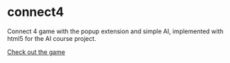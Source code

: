 connect4
========

Connect 4 game with the popup extension and simple AI, implemented with html5 for the AI course project. 


<a href="http://htmlpreview.github.io/?https://github.com/Shufeng01/connect4/master/index.html">Check out the game</a>
